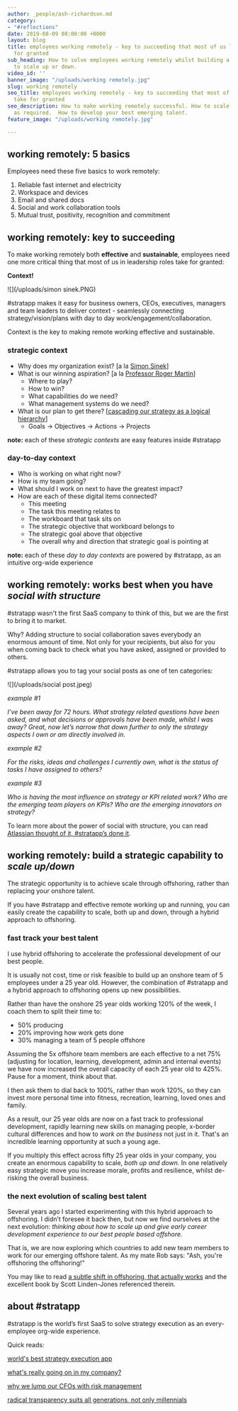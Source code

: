 ```yaml
---
author: _people/ash-richardson.md
category:
- "#reflections"
date: 2019-08-09 08:00:00 +0000
layout: blog
title: employees working remotely - key to succeeding that most of us leaders take
  for granted
sub_heading: How to solve employees working remotely whilst building a strategic capability
  to scale up or down.
video_id: ''
banner_image: "/uploads/working remotely.jpg"
slug: working remotely
seo_title: employees working remotely - key to succeeding that most of us leaders
  take for granted
seo_description: How to make working remotely successful. How to scale up or down
  as required.  How to develop your best emerging talent.
feature_image: "/uploads/working remotely.jpg"

---
```

## working remotely: 5 basics

Employees need these five basics to work remotely:

1. Reliable fast internet and electricity
2. Workspace and devices
3. Email and shared docs
4. Social and work collaboration tools
5. Mutual trust, positivity, recognition and commitment

## working remotely: key to succeeding

To make working remotely both **effective** and **sustainable**, employees need one more critical thing that most of us in leadership roles take for granted:

**Context!**

![](/uploads/simon sinek.PNG)

\#stratapp makes it easy for business owners, CEOs, executives, managers and team leaders to deliver context - seamlessly connecting strategy/vision/plans with day to day work/engagement/collaboration.

Context is the key to making remote working effective and sustainable.

### strategic context

* Why does my organization exist? \[a la [Simon Sinek](https://stratapp.ai/how-great-leaders-inspire-action-by-simon-sinek/ "how great leaders inspire action by Simon Sinek")\]
* What is our winning aspiration? \[a la [Professor Roger Martin](https://stratapp.ai/professor-roger-martin-on-what-ceos-should-really-be-doing/ "what CEOs should really be doing by Professor Roger Martin")\]
  * Where to play?
  * How to win?
  * What capabilities do we need?
  * What management systems do we need?
* What is our plan to get there? \[[cascading our strategy as a logical hierarchy](https://stratapp.ai/blog/strategic-planning-software-with-a-strategy-tree-hierarchy/ "strategy tree - 2 tips")\]
  * Goals -> Objectives -> Actions -> Projects

**note:** each of these _strategic contexts_ are easy features inside #stratapp

### day-to-day context

* Who is working on what right now?
* How is my team going?
* What should I work on next to have the greatest impact?
* How are each of these digital items connected?
  * This meeting
  * The task this meeting relates to
  * The workboard that task sits on
  * The strategic objective that workboard belongs to
  * The strategic goal above that objective
  * The overall why and direction that strategic goal is pointing at

**note:** each of these _day to day contexts_ are powered by #stratapp, as an intuitive org-wide experience

## working remotely: works best when you have _social with structure_

\#stratapp wasn't the first SaaS company to think of this, but we are the first to bring it to market.

Why? Adding structure to social collaboration saves everybody an enormous amount of time. Not only for your recipients, but also for you when coming back to check what you have asked, assigned or provided to others.

\#stratapp allows you to tag your social posts as one of ten categories:

![](/uploads/social post.jpeg)

_example #1_

_I’ve been away for 72 hours. What strategy related questions have been asked, and what decisions or approvals have been made, whilst I was away? Great, now let’s narrow that down further to only the strategy aspects I own or am directly involved in._

_example #2_

_For the risks, ideas and challenges I currently own, what is the status of tasks I have assigned to others?_

_example #3_

_Who is having the most influence on strategy or KPI related work? Who are the emerging team players on KPIs? Who are the emerging innovators on strategy?_

To learn more about the power of social with structure, you can read [Atlassian thought of it, #stratapp’s done it](https://stratapp.ai/blog/atlassian-stride-social-with-structure/ "Atlassian thought of it, #stratapp's done it").

## working remotely: build a strategic capability to _scale up/down_

The strategic opportunity is to achieve scale through offshoring, rather than replacing your onshore talent.

If you have #stratapp and effective remote working up and running, you can easily create the capability to scale, both up and down, through a hybrid approach to offshoring.

### fast track your best talent

I use hybrid offshoring to accelerate the professional development of our best people.

It is usually not cost, time or risk feasible to build up an onshore team of 5 employees under a 25 year old. However, the combination of #stratapp and a hybrid approach to offshoring opens up new possibilities.

Rather than have the onshore 25 year olds working 120% of the week, I coach them to split their time to:

* 50% producing
* 20% improving how work gets done
* 30% managing a team of 5 people offshore

Assuming the 5x offshore team members are each effective to a net 75% (adjusting for location, learning, development, admin and internal events) we have now increased the overall capacity of each 25 year old to 425%.  Pause for a moment, think about that.

I then ask them to dial back to 100%, rather than work 120%, so they can invest more personal time into fitness, recreation, learning, loved ones and family.

As a result, our 25 year olds are now on a fast track to professional development, rapidly learning new skills on managing people, x-border cultural differences and how to _work on the business_ not just in it.  That's an incredible learning opportunity at such a young age.

If you multiply this effect across fifty 25 year olds in your company, you create an enormous capability to scale, _both up and down_.  In one relatively easy strategic move you increase morale, profits and resilience, whilst de-risking the overall business.

### the next evolution of scaling best talent

Several years ago I started experimenting with this hybrid approach to offshoring. I didn’t foresee it back then, but now we find ourselves at the next evolution: _thinking about how to scale up and give early career development experience to our best people based offshore._

That is, we are now exploring which countries to add new team members to work for our emerging offshore talent.  As my mate Rob says: "Ash, you're offshoring the offshoring!"

You may like to read [a subtle shift in offshoring, that actually works](https://stratapp.ai/seamlessly-align-your-onshore-and-offshore-teams/ "a subtle shift in offshoring, that actually works") and the excellent book by Scott Linden-Jones referenced therein.

## about #stratapp

\#stratapp is the world’s first SaaS to solve strategy execution as an every-employee org-wide experience.

Quick reads:

[world's best strategy execution app](https://stratapp.ai/blog/best-strategy-execution-software-app/ "world's best strategy execution app")

[what's really going on in my company?](https://stratapp.ai/blog/what-is-really-going-on-in-my-company/ "what is really going on in my company")

[why we lump our CFOs with risk management](https://stratapp.ai/blog/why-we-lump-our-cfos-with-risk-management/ "why we lump our CFOs with risk management")

[radical transparency suits all generations, not only millennials](https://stratapp.ai/blog/radical-transparency/ "radical transparency by Ray Dalio")